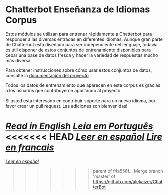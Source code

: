 # Chatterbot Enseñanza de Idiomas Corpus

Estos módulos se utilizan para entrenar rápidamente a Chatterbot para responder a las diversas entradas en diferentes idiomas. Aunque gran parte de Chatterbot está diseñado para ser independiente del lenguaje, todavía es útil disponer de estos conjuntos de entrenamiento disponibles para cebar una base de datos fresca y hacer la variedad de respuestas mucho más diversa.

Para obtener instrucciones sobre cómo usar estos conjuntos de datos, consulte la [documentación del proyecto](https://github.com/gunthercox/ChatterBot/wiki/Training) .

Todos los datos de entrenamiento que aparecen en este corpus es gracias a los usuarios que contribuyeron aportando al proyecto.

Si usted está interesado en contribuir soporte para un nuevo idioma, por favor crear un pull request. Las adiciones son bienvenidas!

*[Read in English](readme.md)*
*[Leia em Português](readme.pt.md)*
<<<<<<< HEAD
*[Leer en español](readme-es.md)*
*[Lire en francais](readme-fr.md)*
=======
*[Leer en español](readme-es.md)*
>>>>>>> parent of f4a556f... Merge branch 'master' of https://github.com/alekaizer/ChatterBot
